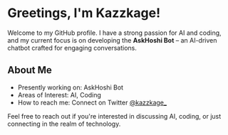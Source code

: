 # Greetings, I'm Kazzkage!

Welcome to my GitHub profile. I have a strong passion for AI and coding, and my current focus is on developing the **AskHoshi Bot** – an AI-driven chatbot crafted for engaging conversations.

## About Me

- Presently working on: AskHoshi Bot
- Areas of Interest: AI, Coding
- How to reach me: Connect on Twitter [@kazzkage_]([https://twitter.com/kazzkage_])

Feel free to reach out if you're interested in discussing AI, coding, or just connecting in the realm of technology.

<!---
Kazzkage/Kazzkage is a ✨ special ✨ repository because its `README.md` (this file) appears on your GitHub profile.
You can click the Preview link to take a look at your changes.
--->
